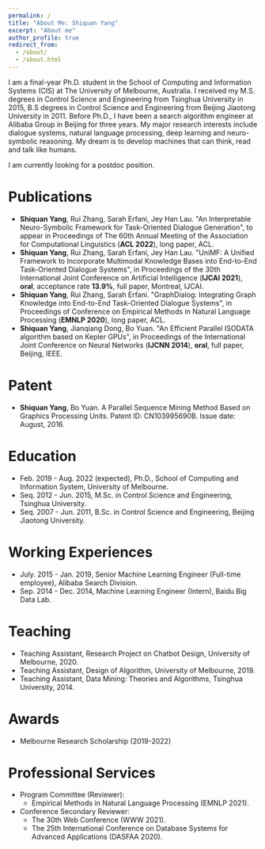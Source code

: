 ```yaml
---
permalink: /
title: "About Me: Shiquan Yang"
excerpt: "About me"
author_profile: true
redirect_from: 
  - /about/
  - /about.html
---
```


I am a final-year Ph.D. student in the School of Computing and Information Systems (CIS) at The University of Melbourne, Australia. I received my M.S. degrees in Control Science and Engineering from Tsinghua University in 2015, B.S degrees in Control Science and Engineering from Beijing Jiaotong University in 2011. Before Ph.D., I have been a search algorithm engineer at Alibaba Group in Beijing for three years. My major research interests include dialogue systems, natural language processing, deep learning and neuro-symbolic reasoning. My dream is to develop machines that can think, read and talk like humans.

I am currently looking for a postdoc position.

Publications
======
* **Shiquan Yang**, Rui Zhang, Sarah Erfani, Jey Han Lau. "An Interpretable Neuro-Symbolic Framework for Task-Oriented Dialogue Generation", to appear in Proceedings of The 60th Annual Meeting of the Association for Computational Linguistics (**ACL 2022**), long paper, ACL.
* **Shiquan Yang**, Rui Zhang, Sarah Erfani, Jey Han Lau. "UniMF: A Unified Framework to Incorporate Multimodal Knowledge Bases into End-to-End Task-Oriented Dialogue Systems", in Proceedings of the 30th International Joint Conference on Artificial Intelligence (**IJCAI 2021**), **oral**, acceptance rate **13.9%**, full paper, Montreal, IJCAI.
* **Shiquan Yang**, Rui Zhang, Sarah Erfani. "GraphDialog: Integrating Graph Knowledge into End-to-End Task-Oriented Dialogue Systems", in Proceedings of Conference on Empirical Methods in Natural Language Processing (**EMNLP 2020**), long paper, ACL.
* **Shiquan Yang**, Jianqiang Dong, Bo Yuan. "An Efficient Parallel ISODATA algorithm based on Kepler GPUs", in Proceedings of the International Joint Conference on Neural Networks (**IJCNN 2014**), **oral**, full paper, Beijing, IEEE. 

Patent
======
* **Shiquan Yang**, Bo Yuan. A Parallel Sequence Mining Method Based on Graphics Processing Units. Patent ID: CN103995690B. Issue date: August, 2016.

Education
======
* Feb. 2019 - Aug. 2022 (expected), Ph.D., School of Computing and Information System, University of Melbourne.
* Seq. 2012 - Jun. 2015, M.Sc. in Control Science and Engineering, Tsinghua University.
* Seq. 2007 - Jun. 2011, B.Sc. in Control Science and Engineering, Beijing Jiaotong University.

Working Experiences
======
* July. 2015 - Jan. 2019, Senior Machine Learning Engineer (Full-time employee), Alibaba Search Division.
* Sep. 2014 - Dec. 2014, Machine Learning Engineer (Intern), Baidu Big Data Lab.

Teaching
======
* Teaching Assistant, Research Project on Chatbot Design, University of Melbourne, 2020.
* Teaching Assistant, Design of Algorithm, University of Melbourne, 2019.
* Teaching Assistant, Data Mining: Theories and Algorithms, Tsinghua University, 2014.

Awards
======
* Melbourne Research Scholarship (2019-2022)

Professional Services
======
- Program Committee (Reviewer):
    - Empirical Methods in Natural Language Processing (EMNLP 2021).
- Conference Secondary Reviewer:
    - The 30th Web Conference (WWW 2021).
    - The 25th International Conference on Database Systems for Advanced Applications (DASFAA 2020).
